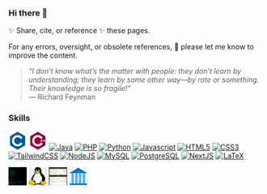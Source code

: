 ### Hi there 👋 
<!--🌱 All repositories with my profile and the content within are curated by me.    -->

✨ Share, cite, or reference ✨ these pages.    

For any errors, oversight, or obsolete references, 💬 please let me know to improve the content.    

> _“I don’t know what’s the matter with people: they don’t learn by understanding; they learn by some other way—by rote or something. Their knowledge is so fragile!”_     
— Richard Feynman    

<!--
The respective creators or maintainers own backlinks and content of those referenced repositories and pages. 
**rks101/rks101** is a ✨ _special_ ✨ repository because its `README.md` (this file) appears on your GitHub profile.

Here are some ideas to get you started:

- 🔭 I’m currently working on ...
- 🌱 I’m currently learning ...
- 👯 I’m looking to collaborate on ...
- 🤔 I’m looking for help with ...
- 💬 Ask me about ...
- 📫 How to reach me: ...
- ⚡ Fun fact: ...
-->


### Skills

<p align="left"> 
    <!-- https://www.bell-labs.com/usr/dmr/www/cman.pdf -->
    <a href="https://www.gnu.org/software/gnu-c-manual/gnu-c-manual.html" target="_blank" rel="noreferrer"><img src="images/c.svg" width="36" height="36" alt="C" /></a> 
    <a href="https://docs.microsoft.com/en-us/cpp/?view=msvc-170" target="_blank" rel="noreferrer"><img src="images/cpp.svg" width="36" height="36" alt="C++" /></a> 
    <a href="https://www.oracle.com/java/" target="_blank" rel="noreferrer"><img src="https://raw.githubusercontent.com/danielcranney/readme-generator/main/public/icons/skills/java-colored.svg" width="36" height="36" alt="Java" /></a> 
    <a href="https://www.php.net/" target="_blank" rel="noreferrer"><img src="https://raw.githubusercontent.com/danielcranney/readme-generator/main/public/icons/skills/php-colored.svg" width="36" height="36" alt="PHP" /></a> 
    <a href="https://www.python.org/" target="_blank" rel="noreferrer"><img src="https://raw.githubusercontent.com/danielcranney/readme-generator/main/public/icons/skills/python-colored.svg" width="36" height="36" alt="Python" /></a> 
    <a href="https://developer.mozilla.org/en-US/docs/Web/JavaScript" target="_blank" rel="noreferrer"><img src="https://raw.githubusercontent.com/danielcranney/readme-generator/main/public/icons/skills/javascript-colored.svg" width="36" height="36" alt="Javascript" /></a> 
    <a href="https://developer.mozilla.org/en-US/docs/Glossary/HTML5" target="_blank" rel="noreferrer"><img src="https://raw.githubusercontent.com/danielcranney/readme-generator/main/public/icons/skills/html5-colored.svg" width="36" height="36" alt="HTML5" /></a> 
    <a href="https://www.w3.org/TR/CSS/#css" target="_blank" rel="noreferrer"><img src="https://raw.githubusercontent.com/danielcranney/readme-generator/main/public/icons/skills/css3-colored.svg" width="36" height="36" alt="CSS3" /></a> 
    <a href="https://tailwindcss.com/" target="_blank" rel="noreferrer"><img src="https://raw.githubusercontent.com/danielcranney/readme-generator/main/public/icons/skills/tailwindcss-colored.svg" width="36" height="36" alt="TailwindCSS" /></a> 
    <a href="https://nodejs.org/en/" target="_blank" rel="noreferrer"><img src="https://raw.githubusercontent.com/danielcranney/readme-generator/main/public/icons/skills/nodejs-colored.svg" width="36" height="36" alt="NodeJS" /></a> 
    <a href="https://www.mysql.com/" target="_blank" rel="noreferrer"><img src="https://raw.githubusercontent.com/danielcranney/readme-generator/main/public/icons/skills/mysql-colored.svg" width="36" height="36" alt="MySQL" /></a> 
    <a href="https://www.postgresql.org/" target="_blank" rel="noreferrer"><img src="https://raw.githubusercontent.com/danielcranney/readme-generator/main/public/icons/skills/postgresql-colored.svg" width="36" height="36" alt="PostgreSQL" /></a> 
    <a href="https://nextjs.org/" target="_blank" rel="noreferrer"><img src="https://upload.wikimedia.org/wikipedia/commons/thumb/8/8e/Nextjs-logo.svg/800px-Nextjs-logo.svg.png" width="36" height="36" alt="NextJS" /></a> 
    <a href="https://www.latex-project.org/" target="_blank" rel="noreferrer"><img src="https://upload.wikimedia.org/wikipedia/commons/thumb/9/92/LaTeX_logo.svg/1280px-LaTeX_logo.svg.png" width="36" height="36" alt="LaTeX" /></a> 
    
</p>


<p>
    <a href="https://en.wikipedia.org/wiki/IBM_i" target="_blank" rel="noreferrer"><img src="images/IBMi_iSeries_AS400.png" width="36" height="36" alt="IBMi iSeries" /></a> 
    <a href="https://en.wikipedia.org/wiki/Linux" target="_blank" rel="noreferrer"><img src="images/tux.png" width="36" height="36" alt="Linux" /></a>
    <a href="https://github.com/rks101/dualboot" target="_blank" rel="noreferrer"><img src="images/dualboot.png" width="36" height="36" alt="Dual Boot" /></a>
    <a href="https://iitjammu.ac.in/eg" target="_blank" rel="noreferrer"><img src="images/eg.png" width="36" height="36" alt="eGovernance Solutions" /></a>
</p> 




<!--![Github stats](https://github-readme-stats.vercel.app/api?username=rks101)-->
